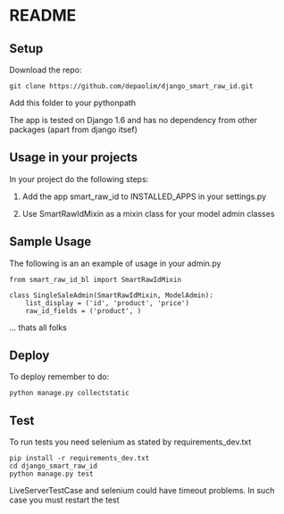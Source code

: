 # README

## Setup

Download the repo:

    git clone https://github.com/depaolim/django_smart_raw_id.git

Add this folder to your pythonpath

The app is tested on Django 1.6 and has no dependency from other packages (apart from django itsef)

## Usage in your projects

In your project do the following steps:

1. Add the app smart\_raw\_id to INSTALLED\_APPS in your settings.py

2. Use SmartRawIdMixin as a mixin class for your model admin classes

## Sample Usage

The following is an an example of usage in your admin.py

    from smart_raw_id_bl import SmartRawIdMixin
   
    class SingleSaleAdmin(SmartRawIdMixin, ModelAdmin):
        list_display = ('id', 'product', 'price')
        raw_id_fields = ('product', )

... thats all folks

## Deploy

To deploy remember to do:

    python manage.py collectstatic


## Test

To run tests you need selenium as stated by requirements\_dev.txt

    pip install -r requirements_dev.txt
    cd django_smart_raw_id
    python manage.py test


LiveServerTestCase and selenium could have timeout problems.
In such case you must restart the test
